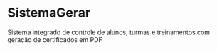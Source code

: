 # SistemaGerar
Sistema integrado de controle de alunos, turmas e treinamentos com geração de certificados em PDF
